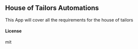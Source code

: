 ## House of Tailors Automations

This App will cover all the requirements for the house of tailors

#### License

mit